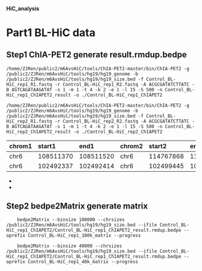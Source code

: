 #### HiC_analysis

Part1 BL-HiC data
==

Step1 ChIA-PET2 generate result.rmdup.bedpe
---
    /home/ZJRen/public2/m6AvsHiC/tools/ChIA-PET2-master/bin/ChIA-PET2 -g /public2/ZJRen/m6AvsHiC/tools/hg19/hg19_genome -b /public2/ZJRen/m6AvsHiC/tools/hg19/hg19_size.bed -f Control_BL-HiC_rep1_R1.fastq -r Control_BL-HiC_rep1_R2.fastq -A ACGCGATATCTTATC -B AGTCAGATAAGATAT -s 1 -m 1 -t 4 -k 2 -e 1 -l 15 -S 500 -n Control_BL-HiC_rep1_ChIAPET2_result -o ./Control_BL-HiC_rep1_ChIAPET2

    /home/ZJRen/public2/m6AvsHiC/tools/ChIA-PET2-master/bin/ChIA-PET2 -g /public2/ZJRen/m6AvsHiC/tools/hg19/hg19_genome -b /public2/ZJRen/m6AvsHiC/tools/hg19/hg19_size.bed -f Control_BL-HiC_rep2_R1.fastq -r Control_BL-HiC_rep2_R2.fastq -A ACGCGATATCTTATC -B AGTCAGATAAGATAT -s 1 -m 1 -t 4 -k 2 -e 1 -l 15 -S 500 -n Control_BL-HiC_rep2_ChIAPET2_result -o ./Control_BL-HiC_rep2_ChIAPET2

|chrom1|   start1|     end1|chrom2|   start2|     end2|    readname | value | strand1 | strand2 |
|:-----|:--------|:--------|:-----|:--------|:--------|:------------|:------|:--------|:--------|
| chr6 |108511370|108511520| chr6 |114767868|114767929|SRR7868823.2 | .     | +       | -       |       
| chr6 |102492337|102492414| chr6 |102499445|102499560|SRR7868823.90| .     | -       | +       |

*
*

Step2 bedpe2Matrix generate matrix
---
        bedpe2Matrix --binsize 100000 --chrsizes /public2/ZJRen/m6AvsHiC/tools/hg19/hg19_size.bed --ifile Control_BL-HiC_rep1_ChIAPET2/Control_BL-HiC_rep1_ChIAPET2_result.rmdup.bedpe --oprefix Control_BL-HiC_rep1_100k_matrix --progress
        
        bedpe2Matrix --binsize 40000 --chrsizes /public2/ZJRen/m6AvsHiC/tools/hg19/hg19_size.bed --ifile Control_BL-HiC_rep1_ChIAPET2/Control_BL-HiC_rep1_ChIAPET2_result.rmdup.bedpe --oprefix Control_BL-HiC_rep1_40k_matrix --progress
  
  




